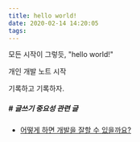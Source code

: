 ```yaml
---
title: hello world!
date: 2020-02-14 14:20:05
tags:
---
```


모든 시작이 그렇듯,  "hello world!"

개인 개발 노트 시작

기록하고 기록하자.


##### # 글쓰기 중요성 관련 글
- [어떻게 하면 개발을 잘할 수 있을까요?](https://www.popit.kr/%EC%96%B4%EB%96%BB%EA%B2%8C-%ED%95%98%EB%A9%B4-%EA%B0%9C%EB%B0%9C%EC%9D%84-%EC%9E%98%ED%95%A0-%EC%88%98-%EC%9E%88%EC%9D%84%EA%B9%8C%EC%9A%94/)

